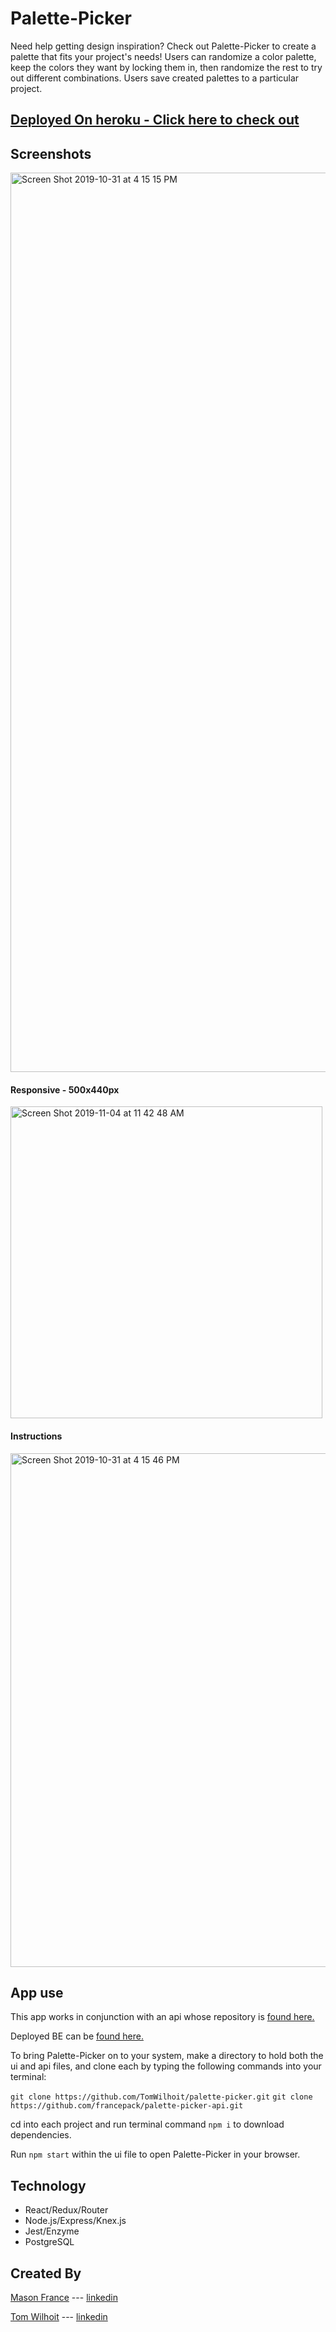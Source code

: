 # Palette-Picker
Need help getting design inspiration? Check out Palette-Picker to create a palette that fits your project's needs! Users can randomize a color palette, keep the colors they want by locking them in, then randomize the rest to try out different combinations. Users save created palettes to a particular project.

## [Deployed On heroku - Click here to check out](https://peaceful-cliffs-30422.herokuapp.com/)

## Screenshots
<img width="1439" alt="Screen Shot 2019-10-31 at 4 15 15 PM" src="https://user-images.githubusercontent.com/44355328/67992976-7c7ac480-fc04-11e9-876b-e461a59d4209.png">

#### Responsive - 500x440px
<img width="499" alt="Screen Shot 2019-11-04 at 11 42 48 AM" src="https://user-images.githubusercontent.com/44355328/68149710-a0d3eb00-fefb-11e9-8433-5cf99c6e9b09.png">

#### Instructions
<img width="822" alt="Screen Shot 2019-10-31 at 4 15 46 PM" src="https://user-images.githubusercontent.com/44355328/67993042-b4820780-fc04-11e9-867f-a59176c8a4e1.png">

## App use
This app works in conjunction with an api whose repository is [found here.](https://github.com/francepack/palette-picker-api)

Deployed BE can be [found here.](https://palette-api-tm.herokuapp.com/)

To bring Palette-Picker on to your system, make a directory to hold both the ui and api files, and clone each by typing the following commands into your terminal:

```git clone https://github.com/TomWilhoit/palette-picker.git```
```git clone https://github.com/francepack/palette-picker-api.git```

cd into each project and run terminal command ```npm i``` to download dependencies. 

Run ```npm start``` within the ui file to open Palette-Picker in your browser.

## Technology
* React/Redux/Router
* Node.js/Express/Knex.js
* Jest/Enzyme
* PostgreSQL


## Created By
[Mason France](https://github.com/francepack)
--- [linkedin](https://www.linkedin.com/in/masonfrance/)

[Tom Wilhoit](https://github.com/TomWilhoit)
--- [linkedin](https://www.linkedin.com/in/tomwilhoit/)
